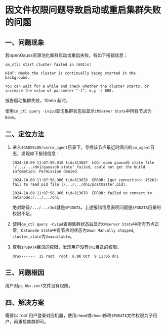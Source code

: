 # 因文件权限问题导致启动或重启集群失败的问题

## 一、问题现象

若openGauss资源池化集群启动或重启失败，有如下报错信息：

```shell
cm_ctl: start cluster failed in (601)s!

HINT: Maybe the cluster is continually being started in the background.

You can wait for a while and check whether the cluster starts, or increase the value of parameter "-t", e.g -t 600.
```

报告启动集群失败，10min 超时。

使用`cm_ctl query -Cvipd`查询集群状态后显示`CMServer State`中所有节点为`Down`。

## 二、定位方法

1. 进入`$GAUSSLOG/cm/cm_agent`目录下，寻找该节点最近时间点的`cm_agent`日志，发现如下报错信息：

   ```shell
   2024-10-09 11:07:59.018 tid=313687  LOG: open gaussdb state file "/.../.../dn1/gaussdb.state" failed, could not get the build infomation: Permission denied.

   2024-10-09 11:07:58.966 tid=313678  ERROR: [get_connection: 1526]: fail to read pid file (/.../.../dn1/postmaster.pid).

   2024-10-09 11:07:58.966 tid=313678  ERROR: failed to connect to datanode:/.../.../dn1
   ```

   绝对路径`/.../.../dn1`就是`$PGDATA`，上述报错信息表明问题是`$PGDATA`目录的权限不足。

2. 使用`cm_ctl query -Cvipd`查询集群状态后显示`CMServer State`中所有节点正常，`Datanode State`中有节点的状态为`Down Manually stopped`, `cluster_state`为`Unavailable`。
   
3. 查看`$PGDATA`目录的权限，发现用户没有`dn1`目录的权限。

   ```shell
   drwx------. 15 root  root  8.0K Oct  9 11:06 dn1
   ```

## 三、问题根因

用户对`pg_hba.conf`文件没有权限。

## 四、解决方案

需要以 root 用户登录对应机器，使用`chmod`或`chown`修改`$PGDATA`文件权限为子用户，再重启集群即可。